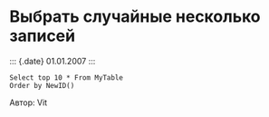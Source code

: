 Выбрать случайные несколько записей
===================================

::: {.date}
01.01.2007
:::

    Select top 10 * From MyTable
    Order by NewID()

Автор: Vit
